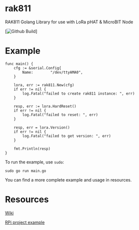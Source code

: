# rak811
RAK811 Golang Library for use with LoRa pHAT &amp; MicroBIT Node

[![Github Build](https://github.com/calvernaz/rak811/workflows/Build%20and%20Test/badge.svg)]

# Example

```
func main() {
	cfg := &serial.Config{
		Name:        "/dev/ttyAMA0",
	}

	lora, err := rak811.New(cfg)
	if err != nil {
		log.Fatal("failed to create rak811 instance: ", err)
	}

	resp, err := lora.HardReset()
	if err != nil {
		log.Fatal("failed to reset: ", err)
	}

	resp, err = lora.Version()
	if err != nil {
		log.Fatal("failed to get version: ", err)
	}

	fmt.Println(resp)
}
```

To run the example, use `sudo`:

	sudo go run main.go

You can find a more complete example and usage in resources.

# Resources

[Wiki](https://github.com/calvernaz/rak811/wiki/Development)

[RPi project example](https://github.com/calvernaz/lorawan-rpi-temp)
